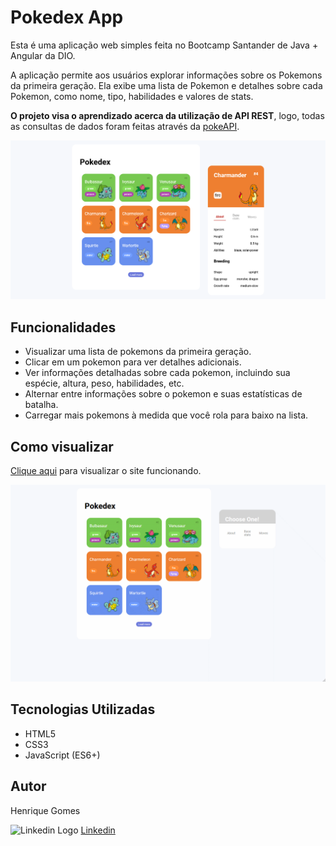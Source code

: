 # Pokedex App

Esta é uma aplicação web simples feita no Bootcamp Santander de Java + Angular da DIO.

A aplicação permite aos usuários explorar informações sobre os Pokemons da primeira geração. Ela exibe uma lista de Pokemon e detalhes sobre cada Pokemon, como nome, tipo, habilidades e valores de stats.

**O projeto visa o aprendizado acerca da utilização de API REST**, logo, todas as consultas de dados foram feitas através da [pokeAPI](pokeapi.co/).

![Pokedex Screenshot](assets/screenshots/main_page.png)

## Funcionalidades

- Visualizar uma lista de pokemons da primeira geração.
- Clicar em um pokemon para ver detalhes adicionais.
- Ver informações detalhadas sobre cada pokemon, incluindo sua espécie, altura, peso, habilidades, etc.
- Alternar entre informações sobre o pokemon e suas estatísticas de batalha.
- Carregar mais pokemons à medida que você rola para baixo na lista.

## Como visualizar

[Clique aqui](https://oihenrique.github.io/Santander-Bootcamp-2023-Java-Angular/HTML-CSS-JS/Pokedex-Project/) para visualizar o site funcionando.

![](assets/screenshots/runningProject.gif)

## Tecnologias Utilizadas

- HTML5
- CSS3
- JavaScript (ES6+)

## Autor

Henrique Gomes

<img src="https://cdn-icons-png.flaticon.com/512/174/174857.png" alt="Linkedin Logo" style="width: 16px;"> [Linkedin](https://www.linkedin.com/in/oihenriquegomes/)
